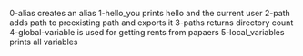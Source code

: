 0-alias creates an alias
1-hello_you prints hello and the current user
2-path adds path to preexisting path and exports it
3-paths returns directory count
4-global-variable is used for getting rents from papaers
5-local_variables prints all variables
